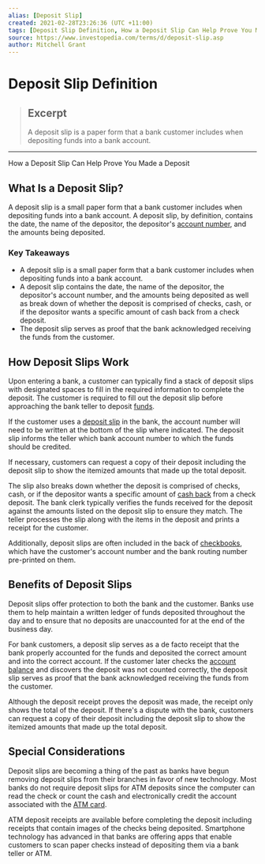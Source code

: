 ```yaml
---
alias: [Deposit Slip]
created: 2021-02-28T23:26:36 (UTC +11:00)
tags: [Deposit Slip Definition, How a Deposit Slip Can Help Prove You Made a Deposit]
source: https://www.investopedia.com/terms/d/deposit-slip.asp
author: Mitchell Grant
---
```


# Deposit Slip Definition

> ## Excerpt
> A deposit slip is a paper form that a bank customer includes when depositing funds into a bank account.

---

How a Deposit Slip Can Help Prove You Made a Deposit
## What Is a Deposit Slip?

A deposit slip is a small paper form that a bank customer includes when depositing funds into a bank account. A deposit slip, by definition, contains the date, the name of the depositor, the depositor's [account number](https://www.investopedia.com/terms/a/account-number.asp), and the amounts being deposited.

### Key Takeaways

-   A deposit slip is a small paper form that a bank customer includes when depositing funds into a bank account.
-   A deposit slip contains the date, the name of the depositor, the depositor's account number, and the amounts being deposited as well as break down of whether the deposit is comprised of checks, cash, or if the depositor wants a specific amount of cash back from a check deposit.
-   The deposit slip serves as proof that the bank acknowledged receiving the funds from the customer.

## How Deposit Slips Work

Upon entering a bank, a customer can typically find a stack of deposit slips with designated spaces to fill in the required information to complete the deposit. The customer is required to fill out the deposit slip before approaching the bank teller to deposit [funds](https://www.investopedia.com/terms/f/fundsoffunds.asp).

If the customer uses a [deposit slip](https://www.investopedia.com/terms/b/banking-and-securities-industry-committee-basic.asp) in the bank, the account number will need to be written at the bottom of the slip where indicated. The deposit slip informs the teller which bank account number to which the funds should be credited.

If necessary, customers can request a copy of their deposit including the deposit slip to show the itemized amounts that made up the total deposit.

The slip also breaks down whether the deposit is comprised of checks, cash, or if the depositor wants a specific amount of [cash back](https://www.investopedia.com/articles/personal-finance/040715/how-cashback-profitable-credit-card-companies.asp) from a check deposit. The bank clerk typically verifies the funds received for the deposit against the amounts listed on the deposit slip to ensure they match. The teller processes the slip along with the items in the deposit and prints a receipt for the customer.

Additionally, deposit slips are often included in the back of [checkbooks](https://www.investopedia.com/terms/c/checkbook.asp), which have the customer's account number and the bank routing number pre-printed on them.

## Benefits of Deposit Slips

Deposit slips offer protection to both the bank and the customer. Banks use them to help maintain a written ledger of funds deposited throughout the day and to ensure that no deposits are unaccounted for at the end of the business day.

For bank customers, a deposit slip serves as a de facto receipt that the bank properly accounted for the funds and deposited the correct amount and into the correct account. If the customer later checks the [account balance](https://www.investopedia.com/terms/b/banking-and-securities-industry-committee-basic.asp) and discovers the deposit was not counted correctly, the deposit slip serves as proof that the bank acknowledged receiving the funds from the customer.

Although the deposit receipt proves the deposit was made, the receipt only shows the total of the deposit. If there's a dispute with the bank, customers can request a copy of their deposit including the deposit slip to show the itemized amounts that made up the total deposit.

## Special Considerations

Deposit slips are becoming a thing of the past as banks have begun removing deposit slips from their branches in favor of new technology. Most banks do not require deposit slips for ATM deposits since the computer can read the check or count the cash and electronically credit the account associated with the [ATM card](https://www.investopedia.com/articles/personal-finance/050214/credit-vs-debit-cards-which-better.asp).

ATM deposit receipts are available before completing the deposit including receipts that contain images of the checks being deposited. Smartphone technology has advanced in that banks are offering apps that enable customers to scan paper checks instead of depositing them via a bank teller or ATM.
